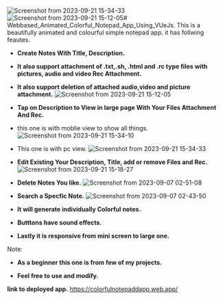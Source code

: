 ![Screenshot from 2023-09-21 15-34-33](https://github.com/AR1Ablock/Webbased_Animated_Colorful_Notepad_App/assets/78879680/2b34829d-a1f7-4967-9446-c9aa7a075689)![Screenshot from 2023-09-21 15-12-05](https://github.com/AR1Ablock/Webbased_Animated_Colorful_Notepad_App/assets/78879680/b27687ad-448a-4044-b334-d1c5731b1675)# Webbased_Animated_Colorful_Notepad_App_Using_VUeJs.
This is a beautifully animated and colourful simple notepad app. 
it has follwing feautes.

* **Create Notes With Title, Description.**
* **It also support attachment of .txt,.sh, .html and .rc type files with pictures, audio and video Rec Attachment.**
* **It also support deletion of attached audio,video and picture attachment.**
![Screenshot from 2023-09-21 15-12-05](https://github.com/AR1Ablock/Webbased_Animated_Colorful_Notepad_App/assets/78879680/f4d6063e-ea48-454a-b1e6-168bbaf1c819)

* **Tap on Description to View in large page With Your Files Attachment And Rec.**
* this one is with moblie view to show all things.
![Screenshot from 2023-09-21 15-34-10](https://github.com/AR1Ablock/Webbased_Animated_Colorful_Notepad_App/assets/78879680/786b8c18-415b-43f1-ab06-03d9e693cbdb)
* This one is with pc view.
![Screenshot from 2023-09-21 15-34-33](https://github.com/AR1Ablock/Webbased_Animated_Colorful_Notepad_App/assets/78879680/e0ac419e-1a35-49ef-8a41-7a6d6ba2a195)


* **Edit Existing Your Description, Title, add or remove Files and Rec.**
![Screenshot from 2023-09-21 15-18-27](https://github.com/AR1Ablock/Webbased_Animated_Colorful_Notepad_App/assets/78879680/61bf7edf-941c-466b-a207-a0b01c1aa90d)

* **Delete Notes You like.**
![Screenshot from 2023-09-07 02-51-08](https://github.com/AR1Ablock/Webbased_Animated_Colorful_Notepad_App/assets/78879680/cd4e6186-c023-4480-929c-219f9b146364)

* **Search a Specfic Note.**
![Screenshot from 2023-09-07 02-43-50](https://github.com/AR1Ablock/Webbased_Animated_Colorful_Notepad_App/assets/78879680/6e0a9e08-fa8e-4fce-9b0f-4e9a7bbec478)

* **It will generate individually Colorful notes.**

* **Butttons have sound effects.**

* **Lastly it is responsive from mini screen to large one.**

Note:
* **As a beginner this one is from few of my projects.**

* **Feel free to use and modify.**

**link to deployed app.**
https://colorfulnotepaddapp.web.app/
